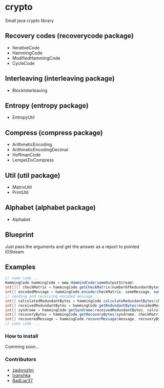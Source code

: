 # crypto
Small java crypto library

## Recovery codes (recoverycode package)
- IterativeCode
- HammingCode
- ModifiedHammingCode
- CycleCode

## Interleaving (interleaving package)
- BlockInterleaving

## Entropy (entropy package)
- EntropyUtil

## Compress (compress package)
- ArithmeticEncoding
- ArithmeticEncodingDecimal
- HoffmanCode
- LempelZivCompress

## Util (util package)
- MatrixUtil
- PrintUtil

## Alphabet (alphabet package)
- Alphabet

## Blueprint
Just pass the arguments and get the answer as a report to pointed IOStream

## Examples

```java
// some code ...
HammingCode hammingCode = new HammindCode(someOutputStream)
int[][] checkMatrix = hammingCode.getCheckMatrix(numberOfRedundantBytes, numberOfRedundantBytes);
int[] encodedMessage = hammingCode.encode(checkMatrix, someMessage, numberOfRedundantBytes, numberOfRedundantBytes);
// sending and receiving encoded message ...
int[] calculatedRedundantBytes = hammingCode.calculateRedundantBytes(checkMatrix, encodedMessage, numberOfInformationBytes, numberOfRedundantBytes);
int[] receivedRedundantBytes = hammingCode.getRedundantBytes(encodedMessage, numberOfInformationBytes, numberOfRedundantBytes);
int[] syndrome = hammingCode.getSyndrome(receivedRedundantBytes, calculatedRedundantBytes);
int[] recoveryBytes = hammingCode.getRecoveryBytes(syndrome, checkMatrix, numberOfInformationBytes, numberOfRedundantBytes);
int[] recoveredMessage = hammingCode.recoverMessage(message, recoveryBytes);
// some code ...
```

### How to install

Comming soon...

### Contributors
* [zadorozhn](https://github.com/ZadorozhN)
* [Ivanshka](https://github.com/Ivanshka)
* [BadLiar37](https://github.com/BadLiar37)

